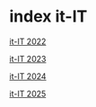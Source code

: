 # index it-IT

<a href="./2022">it-IT 2022</a>

<a href="./2023">it-IT 2023</a>

<a href="./2024">it-IT 2024</a>

<a href="./2025">it-IT 2025</a>
